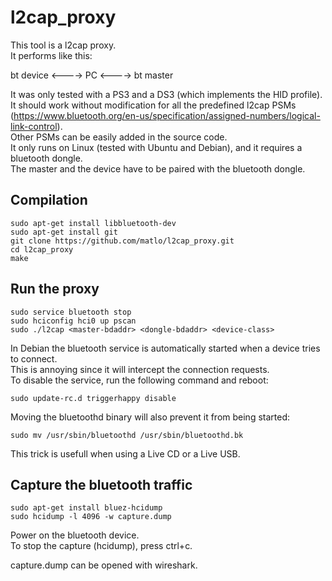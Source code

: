 l2cap_proxy
===========

This tool is a l2cap proxy.  
It performs like this:  

bt device <----> PC <----> bt master  

It was only tested with a PS3 and a DS3 (which implements the HID profile).  
It should work without modification for all the predefined l2cap PSMs (https://www.bluetooth.org/en-us/specification/assigned-numbers/logical-link-control).  
Other PSMs can be easily added in the source code.  
It only runs on Linux (tested with Ubuntu and Debian), and it requires a bluetooth dongle.  
The master and the device have to be paired with the bluetooth dongle.  

Compilation
-----------
```
sudo apt-get install libbluetooth-dev  
sudo apt-get install git  
git clone https://github.com/matlo/l2cap_proxy.git  
cd l2cap_proxy  
make  
```

Run the proxy
-------------
```
sudo service bluetooth stop  
sudo hciconfig hci0 up pscan  
sudo ./l2cap <master-bdaddr> <dongle-bdaddr> <device-class>  
```

In Debian the bluetooth service is automatically started when a device tries to connect.  
This is annoying since it will intercept the connection requests.  
To disable the service, run the following command and reboot:  
```
sudo update-rc.d triggerhappy disable  
```
Moving the bluetoothd binary will also prevent it from being started:  
```
sudo mv /usr/sbin/bluetoothd /usr/sbin/bluetoothd.bk  
```
This trick is usefull when using a Live CD or a Live USB.  

Capture the bluetooth traffic
-----------------------------
```
sudo apt-get install bluez-hcidump  
sudo hcidump -l 4096 -w capture.dump  
```

Power on the bluetooth device.  
To stop the capture (hcidump), press ctrl+c.  
  
capture.dump can be opened with wireshark.  
